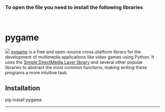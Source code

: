 <h3>To open the file you need to install the following libraries</h3><br>
<h1><b>pygame</b></h1>
<img src="https://github.com/MacArthur955/Tetris.py/blob/master/files/images/files.png">
<a href="https://www.pygame.org/news">pygame</a> is a free and open-source cross-platform library for the development of multimedia applications like video games using Python.
It uses the <a href="https://www.libsdl.org/">Simple DirectMedia Layer library</a> and several other popular libraries to abstract the most common functions, making writing these programs a more intuitive task.
<br>
<h2><b>Installation</b></h2>
<p>pip install pygame</p>
<hr>
